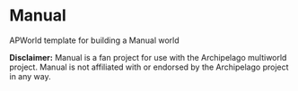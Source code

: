 # Manual

APWorld template for building a Manual world

**Disclaimer:** Manual is a fan project for use with the Archipelago multiworld project. Manual is not affiliated with or endorsed by the Archipelago project in any way.
